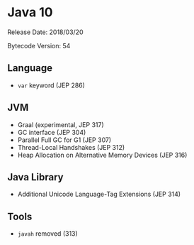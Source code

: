 # Java 10

Release Date: 2018/03/20

Bytecode Version: 54

## Language

* `var` keyword (JEP 286)

## JVM

* Graal (experimental, JEP 317)
* GC interface (JEP 304)
* Parallel Full GC for G1 (JEP 307)
* Thread-Local Handshakes (JEP 312)
* Heap Allocation on Alternative Memory Devices (JEP 316)

## Java Library

* Additional Unicode Language-Tag Extensions (JEP 314)

## Tools

* `javah` removed (313)
